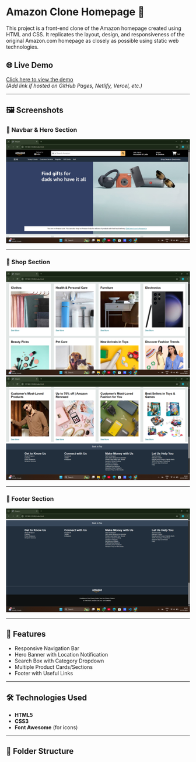 # Amazon Clone Homepage 🛒

This project is a front-end clone of the Amazon homepage created using HTML and CSS. It replicates the layout, design, and responsiveness of the original Amazon.com homepage as closely as possible using static web technologies.

## 🌐 Live Demo

[Click here to view the demo](#)  
*(Add link if hosted on GitHub Pages, Netlify, Vercel, etc.)*

---

## 🖼️ Screenshots

### 🔸 Navbar & Hero Section

![Navbar and Hero](Screenshot%20(13).png)

---

### 🔸 Shop Section

![Shop Section](Screenshot%20(14).png)
![Shop Section](Screenshot%20(15).png)

---

### 🔸 Footer Section

![Footer](Screenshot%20(16).png)

---

## 🚀 Features

- Responsive Navigation Bar
- Hero Banner with Location Notification
- Search Box with Category Dropdown
- Multiple Product Cards/Sections
- Footer with Useful Links

---

## 🛠️ Technologies Used

- **HTML5**
- **CSS3**
- **Font Awesome** (for icons)

---

## 📁 Folder Structure

